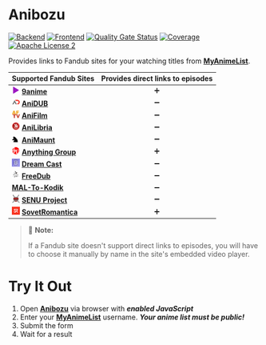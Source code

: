# Anibozu

[![Backend](https://github.com/nasirov/anibozu/actions/workflows/backend-on_push.yaml/badge.svg?branch=main&event=push)](https://github.com/nasirov/anibozu/actions/workflows/backend-on_push.yaml)
[![Frontend](https://github.com/nasirov/anibozu/actions/workflows/frontend-on_push.yaml/badge.svg?branch=main&event=push)](https://github.com/nasirov/anibozu/actions/workflows/frontend-on_push.yaml)
[![Quality Gate Status](https://sonarcloud.io/api/project_badges/measure?project=nasirov_anibozu&metric=alert_status)](https://sonarcloud.io/dashboard?id=nasirov_anibozu)
[![Coverage](https://sonarcloud.io/api/project_badges/measure?project=nasirov_anibozu&metric=coverage)](https://sonarcloud.io/dashboard?id=nasirov_anibozu)
[![Apache License 2](https://img.shields.io/badge/license-ASF2-blue.svg)](https://www.apache.org/licenses/LICENSE-2.0.txt)

Provides links to Fandub sites for your watching titles from **[MyAnimeList](https://myanimelist.net/)**.

| Supported Fandub Sites                                                                                                                  | Provides direct links to episodes |
|:----------------------------------------------------------------------------------------------------------------------------------------|:---------------------------------:|
| [![9anime](/images/favicons/9anime.png)](https://9anime.id/) **[9anime](https://9anime.id/)**                                           |         :heavy_plus_sign:         |
| [![aniDub](/images/favicons/aniDub.png)](https://anidub.com/) **[AniDUB](https://anidub.com/)**                                         |        :heavy_minus_sign:         |
| [![aniFilm](/images/favicons/aniFilm.png)](https://www.anifilm.tv/) **[AniFilm](https://www.anifilm.tv/)**                              |        :heavy_minus_sign:         |
| [![aniLibria](/images/favicons/aniLibria.png)](https://www.anilibria.tv/) **[AniLibria](https://www.anilibria.tv/)**                    |        :heavy_minus_sign:         |
| [![aniMaunt](/images/favicons/aniMaunt.png)](https://animaunt.org/) **[AniMaunt](https://animaunt.org/)**                               |        :heavy_minus_sign:         |
| [![anythingGroup](/images/favicons/anythingGroup.png)](https://a-g.site/) **[Anything Group](https://a-g.site/)**                       |         :heavy_plus_sign:         |
| [![dreamCast](/images/favicons/dreamCast.png)](https://dreamerscast.com/) **[Dream Cast](https://dreamerscast.com/)**                   |        :heavy_minus_sign:         |
| [![freeDub](/images/favicons/freeDub.png)](https://freedubstudio.club/) **[FreeDub](https://freedubstudio.club/)**                      |        :heavy_minus_sign:         |
| **[MAL-To-Kodik](https://mal-to-kodik.github.io/?mal-id=1)**                                                                            |        :heavy_minus_sign:         |
| [![senuProject](/images/favicons/senuProject.png)](https://senu.pro/) **[SENU Project](https://senu.pro/)**                             |        :heavy_minus_sign:         |
| [![sovetRomantica](/images/favicons/sovetRomantica.png)](https://sovetromantica.com/) **[SovetRomantica](https://sovetromantica.com/)** |         :heavy_plus_sign:         |

> :memo: **Note:**
>
> If a Fandub site doesn't support direct links to episodes, you will have to choose it manually by name in the site's embedded video player.

# Try It Out

1. Open **[Anibozu](https://anibozu.nasirov.info/)** via browser with ***enabled JavaScript***
2. Enter your **[MyAnimeList](https://myanimelist.net/)** username. ***Your anime list must be public!***
3. Submit the form
4. Wait for a result